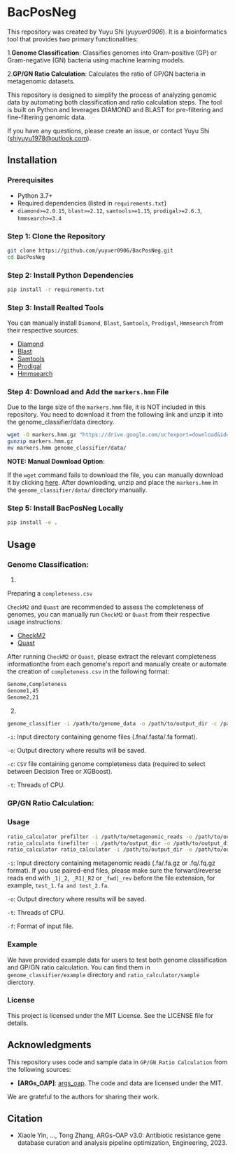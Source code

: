 # BacPosNeg

This repository was created by Yuyu Shi (_yuyuer0906_). It is a bioinformatics tool that provides two primary functionalities:

1.**Genome Classification**: Classifies genomes into Gram-positive (GP) or Gram-negative (GN) bacteria using machine learning models.

2.**GP/GN Ratio Calculation**: Calculates the ratio of GP/GN bacteria in metagenomic datasets.

This repository is designed to simplify the process of analyzing genomic data by automating both classification and ratio calculation steps. The tool is built on Python and leverages DIAMOND and BLAST for pre-filtering and fine-filtering genomic data.

If you have any questions, please create an issue, or contact Yuyu Shi ([shiyuyu1978@outlook.com](shiyuyu1978@outlook.com)).

## Installation

### Prerequisites

- Python 3.7+
- Required dependencies (listed in `requirements.txt`)
- `diamond>=2.0.15`, `blast>=2.12`, `samtools>=1.15`, `prodigal>=2.6.3`, `hmmsearch>=3.4`

### Step 1: Clone the Repository

```bash
git clone https://github.com/yuyuer0906/BacPosNeg.git
cd BacPosNeg
```

### Step 2: Install Python Dependencies

```bash
pip install -r requirements.txt
```

### Step 3: Install Realted Tools

You can manually install `Diamond`, `Blast`, `Samtools`, `Prodigal`, `Hmmsearch` from their respective sources:

- [Diamond](https://github.com/bbuchfink/diamond)
- [Blast](https://blast.ncbi.nlm.nih.gov/Blast.cgi?PAGE_TYPE=BlastDocs&DOC_TYPE=Download)
- [Samtools](https://github.com/samtools/samtools)
- [Prodigal](https://github.com/hyattpd/Prodigal)
- [Hmmsearch](https://github.com/EddyRivasLab/hmmer)

### Step 4: Download and Add the `markers.hmm` File

Due to the large size of the `markers.hmm` file, it is NOT included in this repository. You need to download it from the following link and unzip it into the genome_classifier/data directory.

```bash
wget -O markers.hmm.gz "https://drive.google.com/uc?export=download&id=1bCihiTMvaKkwNx6lUzpvtfmxAwVn__ja"
gunzip markers.hmm.gz
mv markers.hmm genome_classifier/data/
```

**NOTE: Manual Download Option**: 

If the `wget` command fails to download the file, you can manually download it by clicking [here](https://drive.google.com/uc?export=download&id=1bCihiTMvaKkwNx6lUzpvtfmxAwVn__ja). After downloading, unzip and place the `markers.hmm` in the `genome_classifier/data/` directory manually.
 
### Step 5: Install BacPosNeg Locally

```bash
pip install -e .
```

## Usage

### Genome Classification: 

1.
Preparing a `completeness.csv`

`CheckM2` and `Quast` are recommended to assess the completeness of genomes, you can manually run `CheckM2` or `Quast` from their respective usage instructions:

- [CheckM2](https://github.com/chklovski/CheckM2)
- [Quast](https://github.com/ablab/quast)

After running `CheckM2` or `Quast`, please extract the relevant completeness informationthe from each genome's report and manually create or automate the creation of `completeness.csv` in the following format:

```bash
Genome,Completeness
Genome1,45
Genome2,21
```

2.
```bash
genome_classifier -i /path/to/genome_data -o /path/to/output_dir -c /path/to/completeness_file.csv -t 180
```

`-i`: Input directory containing genome files (.fna/.fasta/.fa format).

`-o`: Output directory where results will be saved.

`-c`: `CSV` file containing genome completeness data (required to select between Decision Tree or XGBoost).

`-t`: Threads of CPU.

### GP/GN Ratio Calculation:

### Usage 

```bash
ratio_calculator prefilter -i /path/to/metagenomic_reads -o /path/to/output_dir -f fa/fq -t 180
ratio_calculato finefilter -i /path/to/output_dir -o /path/to/output_dir -t 180
ratio_calculator ratio_calculator -i /path/to/output_dir -o /path/to/output_dir/ratio
```

`-i`: Input directory containing metagenomic reads (.fa/.fa.gz or .fq/.fq.gz format). If you use paired-end files, please make sure the forward/reverse reads end with `_1|_2`,` _R1|_R2` or `_fwd|_rev` before the file extension, for example, `test_1.fa and test_2.fa`.

`-o`: Output directory where results will be saved.

`-t`: Threads of CPU.

`-f`: Format of input file.

### Example

We have provided example data for users to test both genome classification and GP/GN ratio calculation. You can find them in `genome_classifier/example` directory and `ratio_calculator/sample` dierctory.

### License

This project is licensed under the MIT License. See the LICENSE file for details.

## Acknowledgments

This repository uses code and sample data in `GP/GN Ratio Calculation` from the following sources:

- **[ARGs_OAP]**: [args_oap](https://github.com/xinehc/ARGs_OAP). The code and data are licensed under the MIT.

We are grateful to the authors for sharing their work.

## Citation

- Xiaole Yin, ..., Tong Zhang, ARGs-OAP v3.0: Antibiotic resistance gene database curation and analysis pipeline optimization, Engineering, 2023.




